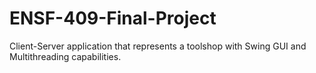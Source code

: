 # ENSF-409-Final-Project
Client-Server application that represents a toolshop with Swing GUI and Multithreading capabilities.
